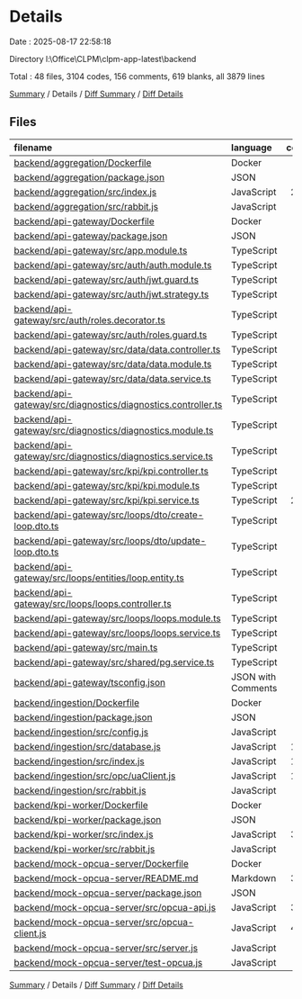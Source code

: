 # Details

Date : 2025-08-17 22:58:18

Directory l:\\Office\\CLPM\\clpm-app-latest\\backend

Total : 48 files,  3104 codes, 156 comments, 619 blanks, all 3879 lines

[Summary](results.md) / Details / [Diff Summary](diff.md) / [Diff Details](diff-details.md)

## Files
| filename | language | code | comment | blank | total |
| :--- | :--- | ---: | ---: | ---: | ---: |
| [backend/aggregation/Dockerfile](/backend/aggregation/Dockerfile) | Docker | 7 | 0 | 1 | 8 |
| [backend/aggregation/package.json](/backend/aggregation/package.json) | JSON | 16 | 0 | 1 | 17 |
| [backend/aggregation/src/index.js](/backend/aggregation/src/index.js) | JavaScript | 255 | 21 | 56 | 332 |
| [backend/aggregation/src/rabbit.js](/backend/aggregation/src/rabbit.js) | JavaScript | 11 | 1 | 4 | 16 |
| [backend/api-gateway/Dockerfile](/backend/api-gateway/Dockerfile) | Docker | 15 | 0 | 2 | 17 |
| [backend/api-gateway/package.json](/backend/api-gateway/package.json) | JSON | 49 | 0 | 1 | 50 |
| [backend/api-gateway/src/app.module.ts](/backend/api-gateway/src/app.module.ts) | TypeScript | 49 | 3 | 2 | 54 |
| [backend/api-gateway/src/auth/auth.module.ts](/backend/api-gateway/src/auth/auth.module.ts) | TypeScript | 9 | 0 | 2 | 11 |
| [backend/api-gateway/src/auth/jwt.guard.ts](/backend/api-gateway/src/auth/jwt.guard.ts) | TypeScript | 4 | 0 | 2 | 6 |
| [backend/api-gateway/src/auth/jwt.strategy.ts](/backend/api-gateway/src/auth/jwt.strategy.ts) | TypeScript | 35 | 1 | 4 | 40 |
| [backend/api-gateway/src/auth/roles.decorator.ts](/backend/api-gateway/src/auth/roles.decorator.ts) | TypeScript | 4 | 0 | 1 | 5 |
| [backend/api-gateway/src/auth/roles.guard.ts](/backend/api-gateway/src/auth/roles.guard.ts) | TypeScript | 17 | 0 | 3 | 20 |
| [backend/api-gateway/src/data/data.controller.ts](/backend/api-gateway/src/data/data.controller.ts) | TypeScript | 20 | 0 | 3 | 23 |
| [backend/api-gateway/src/data/data.module.ts](/backend/api-gateway/src/data/data.module.ts) | TypeScript | 9 | 0 | 2 | 11 |
| [backend/api-gateway/src/data/data.service.ts](/backend/api-gateway/src/data/data.service.ts) | TypeScript | 18 | 0 | 6 | 24 |
| [backend/api-gateway/src/diagnostics/diagnostics.controller.ts](/backend/api-gateway/src/diagnostics/diagnostics.controller.ts) | TypeScript | 29 | 0 | 4 | 33 |
| [backend/api-gateway/src/diagnostics/diagnostics.module.ts](/backend/api-gateway/src/diagnostics/diagnostics.module.ts) | TypeScript | 11 | 0 | 2 | 13 |
| [backend/api-gateway/src/diagnostics/diagnostics.service.ts](/backend/api-gateway/src/diagnostics/diagnostics.service.ts) | TypeScript | 12 | 0 | 3 | 15 |
| [backend/api-gateway/src/kpi/kpi.controller.ts](/backend/api-gateway/src/kpi/kpi.controller.ts) | TypeScript | 46 | 0 | 5 | 51 |
| [backend/api-gateway/src/kpi/kpi.module.ts](/backend/api-gateway/src/kpi/kpi.module.ts) | TypeScript | 9 | 0 | 2 | 11 |
| [backend/api-gateway/src/kpi/kpi.service.ts](/backend/api-gateway/src/kpi/kpi.service.ts) | TypeScript | 233 | 10 | 39 | 282 |
| [backend/api-gateway/src/loops/dto/create-loop.dto.ts](/backend/api-gateway/src/loops/dto/create-loop.dto.ts) | TypeScript | 12 | 0 | 2 | 14 |
| [backend/api-gateway/src/loops/dto/update-loop.dto.ts](/backend/api-gateway/src/loops/dto/update-loop.dto.ts) | TypeScript | 3 | 0 | 1 | 4 |
| [backend/api-gateway/src/loops/entities/loop.entity.ts](/backend/api-gateway/src/loops/entities/loop.entity.ts) | TypeScript | 16 | 0 | 2 | 18 |
| [backend/api-gateway/src/loops/loops.controller.ts](/backend/api-gateway/src/loops/loops.controller.ts) | TypeScript | 22 | 0 | 7 | 29 |
| [backend/api-gateway/src/loops/loops.module.ts](/backend/api-gateway/src/loops/loops.module.ts) | TypeScript | 12 | 0 | 2 | 14 |
| [backend/api-gateway/src/loops/loops.service.ts](/backend/api-gateway/src/loops/loops.service.ts) | TypeScript | 50 | 0 | 7 | 57 |
| [backend/api-gateway/src/main.ts](/backend/api-gateway/src/main.ts) | TypeScript | 21 | 0 | 4 | 25 |
| [backend/api-gateway/src/shared/pg.service.ts](/backend/api-gateway/src/shared/pg.service.ts) | TypeScript | 9 | 0 | 2 | 11 |
| [backend/api-gateway/tsconfig.json](/backend/api-gateway/tsconfig.json) | JSON with Comments | 16 | 0 | 1 | 17 |
| [backend/ingestion/Dockerfile](/backend/ingestion/Dockerfile) | Docker | 7 | 0 | 1 | 8 |
| [backend/ingestion/package.json](/backend/ingestion/package.json) | JSON | 16 | 0 | 1 | 17 |
| [backend/ingestion/src/config.js](/backend/ingestion/src/config.js) | JavaScript | 6 | 0 | 1 | 7 |
| [backend/ingestion/src/database.js](/backend/ingestion/src/database.js) | JavaScript | 175 | 2 | 23 | 200 |
| [backend/ingestion/src/index.js](/backend/ingestion/src/index.js) | JavaScript | 122 | 14 | 22 | 158 |
| [backend/ingestion/src/opc/uaClient.js](/backend/ingestion/src/opc/uaClient.js) | JavaScript | 103 | 7 | 18 | 128 |
| [backend/ingestion/src/rabbit.js](/backend/ingestion/src/rabbit.js) | JavaScript | 10 | 0 | 2 | 12 |
| [backend/kpi-worker/Dockerfile](/backend/kpi-worker/Dockerfile) | Docker | 7 | 0 | 1 | 8 |
| [backend/kpi-worker/package.json](/backend/kpi-worker/package.json) | JSON | 16 | 0 | 1 | 17 |
| [backend/kpi-worker/src/index.js](/backend/kpi-worker/src/index.js) | JavaScript | 379 | 27 | 85 | 491 |
| [backend/kpi-worker/src/rabbit.js](/backend/kpi-worker/src/rabbit.js) | JavaScript | 11 | 1 | 4 | 16 |
| [backend/mock-opcua-server/Dockerfile](/backend/mock-opcua-server/Dockerfile) | Docker | 7 | 0 | 1 | 8 |
| [backend/mock-opcua-server/README.md](/backend/mock-opcua-server/README.md) | Markdown | 304 | 0 | 102 | 406 |
| [backend/mock-opcua-server/package.json](/backend/mock-opcua-server/package.json) | JSON | 25 | 0 | 1 | 26 |
| [backend/mock-opcua-server/src/opcua-api.js](/backend/mock-opcua-server/src/opcua-api.js) | JavaScript | 353 | 38 | 68 | 459 |
| [backend/mock-opcua-server/src/opcua-client.js](/backend/mock-opcua-server/src/opcua-client.js) | JavaScript | 402 | 17 | 81 | 500 |
| [backend/mock-opcua-server/src/server.js](/backend/mock-opcua-server/src/server.js) | JavaScript | 46 | 0 | 9 | 55 |
| [backend/mock-opcua-server/test-opcua.js](/backend/mock-opcua-server/test-opcua.js) | JavaScript | 96 | 14 | 25 | 135 |

[Summary](results.md) / Details / [Diff Summary](diff.md) / [Diff Details](diff-details.md)